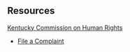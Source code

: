 #

## Resources

[Kentucky Commission on Human Rights](https://kchr.ky.gov/Pages/index.aspx)
- [File a Complaint](https://kchr.ky.gov/Pages/File-a-Complaint.aspx)
